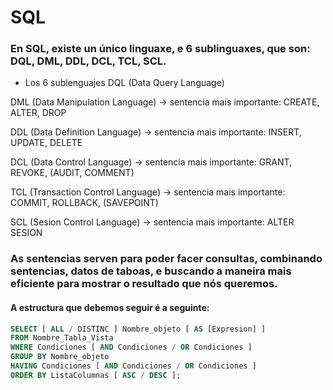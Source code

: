 # SQL
### En SQL, existe un único linguaxe, e 6 sublinguaxes, que son: DQL, DML, DDL, DCL, TCL, SCL.
- Los 6 sublenguajes
DQL (Data Query Language)

DML (Data Manipulation Language) -> sentencia mais importante: CREATE, ALTER, DROP

DDL (Data Definition Language) -> sentencia mais importante: INSERT, UPDATE, DELETE

DCL (Data Control Language) -> sentencia mais importante: GRANT, REVOKE, (AUDIT, COMMENT)

TCL (Transaction Control Language) -> sentencia mais importante: COMMIT, ROLLBACK, (SAVEPOINT)

SCL (Sesion Control Language) -> sentencia mais importante: ALTER SESION


### As sentencias serven para poder facer consultas, combinando sentencias, datos de taboas, e buscando a maneira mais eficiente para mostrar o resultado que nós queremos.
#### A estructura que debemos seguir é a seguinte:
```sql
SELECT [ ALL / DISTINC ] Nombre_objeto [ AS [Expresion] ]
FROM Nombre_Tabla_Vista 
WHERE Condiciones [ AND Condiciones / OR Condiciones ]
GROUP BY Nombre_objeto
HAVING Condiciones [ AND Condiciones / OR Condiciones ]
ORDER BY ListaColumnas [ ASC / DESC ];

